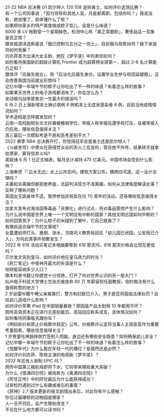 21-22 NBA 总决赛 G1 凯尔特人 120:108 逆转勇士，如何评价这场比赛？  
有一个公司同事说：「因为领导和其他人说，月底都离职。包括你吗？」我说没有，她说懂了，具体懂什么了呢？  
如果把你家乡的特产美食做成粽子馅儿，会是什么味道？  
8000 多 LV 拖鞋穿一个星期掉色，检测中心称「属正常磨损」，奢侈品这一现象是否正常？  
媒体报道泽连斯基说「俄已控制乌五分之一领土」，目前俄乌局势如何？接下来或将如何发展？  
刘亦菲首次出演大女主剧，她在《梦华录》中的表现如何？  
如何看待美国新的超级计算机 Frontier 成为超算榜全球第一，超过 2–8 名计算能力之和？  
媒体评「应届生就业」，称「应淡化应届生身份，设置毕业生参与校招延缓期」，这会改善我国当前就业形势吗？  
记忆中哪一年端午节的粽子让你吃出了不一样的味道？有着怎么样的故事？  
如果某天世界上的电子游戏都消失了，你会怎么办？  
发动俄乌战争是普京一生最大的错误吗？  
6 月 2 日上海新增本土确诊病例 8 例和本土无症状感染者 8 例，目前当地疫情情况如何？  
学术造假是怎样被发现的？  
云南一高校副院长论文抄袭被撤销学位，举报人称举报后遭学校打击，且被举报人仍在岗，哪些信息值得关注？  
高三最后一次模拟考是不是和高考差别不大？  
2022 赛季 NBA 总决赛开打，你觉得冠军会是勇士还是凯尔特人？  
《斗破苍穹》中萧炎在获得焚炎谷的天火三玄变时，答应绝不外传，结果转手就拿给萧家，算背信弃义吗?  
美联储 6 月 1 日正式缩表，每月总计减持 475 亿美元，中国市场会受到什么影响？  
上海奉贤「『云水无边』水上公共空间」建筑方案公布，横跨四河道，这一设计合理吗？  
夫妻起诉离婚但都拒绝养娃，法庭判决双方不准离婚，如何从法律角度解读此事？反映了哪些问题？  
英国女王因身体不适，暂停参加庆祝其在位 70 周年的活动，还有哪些信息值得关注？  
加拿大宣布对海洛因等毒品「非罪化」进行试点，将对毒品管控产生什么影响？  
为什么说中国是世界上唯一一个文明没有中断的国家？其他文明古国如何中断的？  
如何回答孩子：为什么粽子的米碰到了箬叶，它自己就香了？  
有哪些适合端午节的文案呢?  
女童遭幼师打头、推倒、泼水，河南巩义教育局回应「幼儿园已闭园，公安局已介入」，为何此类事件频繁发生？  
2022 年 618 活动买笔记本电脑要等到 618 那天吗，618 那天价格会比现在更低吗？  
贝尔发文告别皇马，如何评价他在皇马效力的时光？  
《死亡笔记》中夜神月最大的失误是什么？  
地球能容纳多少人口？  
哪本科普书籍让你感觉十分惊艳，打开了你对世界认识的另一扇大门？  
杭州电子科技大学博士生张志维放弃 60 万 年薪留校任副教授，他的做法有什么值得称赞的地方？  
2 岁幼童吵醒午睡父亲被暴打，警方和妇联已介入，男子是否将面临法律处罚？会给幼儿造成什么影响？  
如何评价苹果 iPad 在中国销量暴跌？原因是产品太耐用 10 年都用不坏？  
网传高瓴资本正在进行无差别裁员，高瓴回应称系谣言，具体情况如何？  
如何看待同事每天蹭你车？  
《明码标价和禁止价格欺诈规定》公布，价格欺诈认定将当事人主观恶意作为重要考量因素，哪些信息值得关注？  
1 岁男童吃烤肠摔倒竹签刺入颅脑，身边还有哪些安全隐患？如何确保幼儿安全？  
记忆中哪一年端午节的粽子让你吃出了不一样的味道？有着怎么样的故事？  
《觉醒年代》为什么能在年轻一代的爆红？是偶然还是必然？  
如何评价刘亦菲、陈晓主演的电视剧《梦华录》？  
2022 年还有人抵制 EPIC 吗？  
网传中国第三艘航母即将下水，它将带来哪些重大突破？  
为什么《情满四合院》被戏称为《禽满四合院》?  
《阿甘正传》中的阿甘最后为什么能获得成功？  
过安检时遇到过什么有趣或难忘的事情？  
《原神》2.7 版本更新的夜叉剧情出来后，对此你有什么感触？  
你见过最硬核的动物园是哪家？  
人一旦开窍后，会产生哪些改变？  
不论在什么地方都可以读书吗？  
